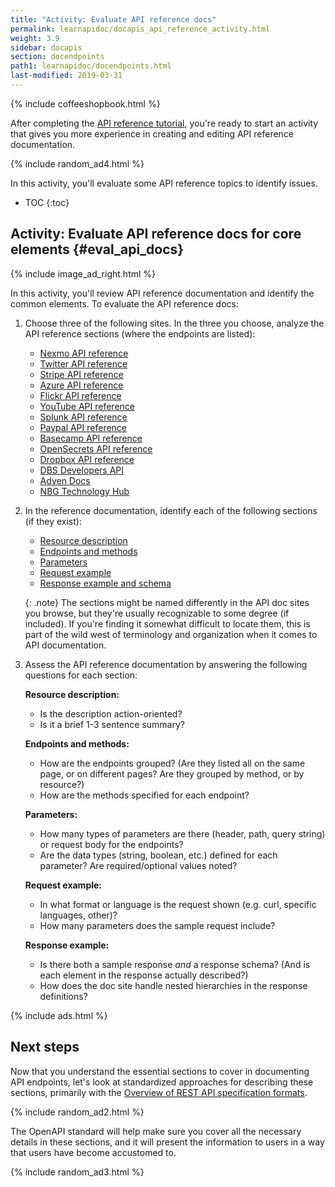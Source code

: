 ```yaml
---
title: "Activity: Evaluate API reference docs"
permalink: learnapidoc/docapis_api_reference_activity.html
weight: 3.9
sidebar: docapis
section: docendpoints
path1: learnapidoc/docendpoints.html
last-modified: 2019-03-31
---
```


{% include coffeeshopbook.html %}

After completing the [API reference tutorial](docapis_api_reference_tutorial_overview.html), you're ready to start an activity that gives you more experience in creating and editing API reference documentation.

{% include random_ad4.html %}

In this activity, you'll evaluate some API reference topics to identify issues.


* TOC
{:toc}

## <i class="fa fa-user-circle"></i> Activity: Evaluate API reference docs for core elements {#eval_api_docs}

{% include image_ad_right.html %}

In this activity, you'll review API reference documentation and identify the common elements. To evaluate the API reference docs:

1.  Choose three of the following sites. In the three you choose, analyze the API reference sections (where the endpoints are listed):

    *  [Nexmo API reference](https://developer.nexmo.com/api)
    *  [Twitter API reference](https://developer.twitter.com/en/docs/api-reference-index)
    *  [Stripe API reference](https://stripe.com/docs/api)
    *  [Azure API reference](https://learn.microsoft.com/en-us/rest/api/advisor/)
    *  [Flickr API reference](https://www.flickr.com/services/api/)
    *  [YouTube API reference](https://developers.google.com/youtube/v3/docs)
    *  [Splunk API reference](https://docs.splunk.com/Documentation/Splunk/8.0.0/RESTREF/RESTlist)
    *  [Paypal API reference](https://developer.paypal.com/docs/api/overview/)
    *  [Basecamp API reference](https://github.com/basecamp/bc3-api)
    *  [OpenSecrets API reference](http://www.opensecrets.org/open-data/api-documentation)
    *  [Dropbox API reference](https://www.dropbox.com/developers/documentation/http/documentation)
    *  [DBS Developers API](https://www.dbs.com/dbsdevelopers/discover/deposit.html)
    *  [Adyen Docs](https://docs.adyen.com/)
    *  [NBG Technology Hub](https://developer.nbg.gr/apiProducts)

2.  In the reference documentation, identify each of the following sections (if they exist):

    *  [Resource description]({{site.rooturl}}docapis_resource_descriptions.html)
    *  [Endpoints and methods]({{site.rooturl}}docapis_resource_endpoints.html)
    *  [Parameters]({{site.rooturl}}docapis_doc_parameters.html)
    *  [Request example]({{site.rooturl}}docapis_doc_sample_requests.html)
    *  [Response example and schema]({{site.rooturl}}docapis_doc_sample_responses_and_schema.html)

    {: .note}
    The sections might be named differently in the API doc sites you browse, but they're usually recognizable to some degree (if included). If you're finding it somewhat difficult to locate them, this is part of the wild west of terminology and organization when it comes to API documentation.

3.  Assess the API reference documentation by answering the following questions for each section:

    **Resource description:**
      *  Is the description action-oriented?
      *  Is it a brief 1-3 sentence summary?

    **Endpoints and methods:**
      *  How are the endpoints grouped? (Are they listed all on the same page, or on different pages? Are they grouped by method, or by resource?)
      *  How are the methods specified for each endpoint?

    **Parameters:**
      *  How many types of parameters are there (header, path, query string) or request body for the endpoints?
      *  Are the data types (string, boolean, etc.) defined for each parameter? Are required/optional values noted?

    **Request example:**
      *  In what format or language is the request shown (e.g. curl, specific languages, other)?
      *  How many parameters does the sample request include?

    **Response example:**
      *  Is there both a sample response *and* a response schema? (And is each element in the response actually described?)
      *  How does the doc site handle nested hierarchies in the response definitions?

{% include ads.html %}

## Next steps

Now that you understand the essential sections to cover in documenting API endpoints, let's look at standardized approaches for describing these sections, primarily with the [Overview of REST API specification formats](pubapis_rest_specification_formats.html).

{% include random_ad2.html %}

The OpenAPI standard will help make sure you cover all the necessary details in these sections, and it will present the information to users in a way that users have become accustomed to.

{% include random_ad3.html %}
